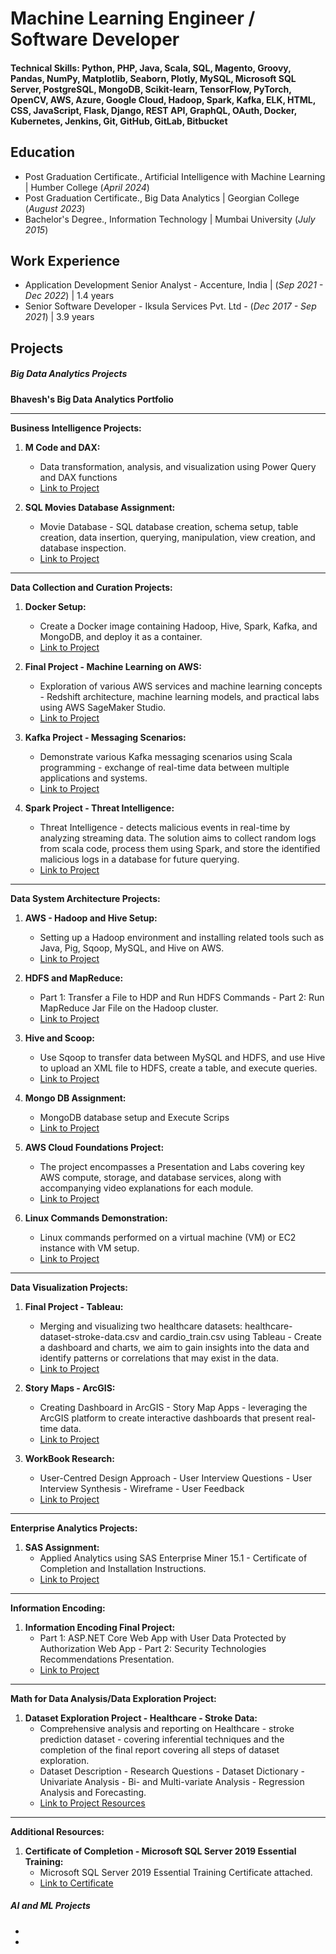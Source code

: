 # Machine Learning Engineer / Software Developer
#### Technical Skills: Python, PHP, Java, Scala, SQL, Magento, Groovy, Pandas, NumPy, Matplotlib, Seaborn, Plotly, MySQL, Microsoft SQL Server, PostgreSQL, MongoDB, Scikit-learn, TensorFlow, PyTorch, OpenCV, AWS, Azure, Google Cloud, Hadoop, Spark, Kafka, ELK, HTML, CSS, JavaScript, Flask, Django, REST API, GraphQL, OAuth, Docker, Kubernetes, Jenkins, Git, GitHub, GitLab, Bitbucket

## Education
- Post Graduation Certificate., Artificial Intelligence with Machine Learning | Humber College (_April 2024_)
- Post Graduation Certificate., Big Data Analytics | Georgian College (_August 2023_)
- Bachelor's Degree., Information Technology | Mumbai University (_July 2015_)

## Work Experience
- Application Development Senior Analyst - Accenture, India | (_Sep 2021 - Dec 2022_) | 1.4 years
- Senior Software Developer - Iksula Services Pvt. Ltd - (_Dec 2017 - Sep 2021_) | 3.9 years

## Projects
##### Big Data Analytics Projects
**Bhavesh's Big Data Analytics Portfolio**

---

**Business Intelligence Projects:**

1. **M Code and DAX:** 
    - Data transformation, analysis, and visualization using Power Query and DAX functions
    - [Link to Project](https://github.com/bhaveshw92/BigDataAnalytics/tree/main/Business%20Intelligence/M_code_and_DAX)

2. **SQL Movies Database Assignment:**
    -  Movie Database - SQL database creation, schema setup, table creation, data insertion, querying, manipulation, view creation, and database inspection.
    - [Link to Project](https://github.com/bhaveshw92/BigDataAnalytics/tree/main/Business%20Intelligence/SQL_Movies_DB_Assignment)

---

**Data Collection and Curation Projects:**

1. **Docker Setup:**
    - Create a Docker image containing Hadoop, Hive, Spark, Kafka, and MongoDB, and deploy it as a container.
    - [Link to Project](https://github.com/bhaveshw92/BigDataAnalytics/tree/main/Data%20Collection%20and%20Curation/Docker%20Setup)

2. **Final Project - Machine Learning on AWS:**
    - Exploration of various AWS services and machine learning concepts - Redshift architecture, machine learning models, and practical labs using AWS SageMaker Studio.
    - [Link to Project](https://github.com/bhaveshw92/BigDataAnalytics/tree/main/Data%20Collection%20and%20Curation/Final%20Project%20-%20Machine%20Learning%20on%20AWS)

3. **Kafka Project - Messaging Scenarios:**
    - Demonstrate various Kafka messaging scenarios using Scala programming - exchange of real-time data between multiple applications and systems.
    - [Link to Project](https://github.com/bhaveshw92/BigDataAnalytics/tree/main/Data%20Collection%20and%20Curation/Kafka%20Project%20-%20Messaging%20Scenarios)

4. **Spark Project - Threat Intelligence:**
    - Threat Intelligence - detects malicious events in real-time by analyzing streaming data. The solution aims to collect random logs from scala code, process them using Spark, and store the identified malicious logs in a database for future querying.
    - [Link to Project](https://github.com/bhaveshw92/BigDataAnalytics/tree/main/Data%20Collection%20and%20Curation/Spark%20Project%20-%20Threat%20Intelligence)

---

**Data System Architecture Projects:**

1. **AWS - Hadoop and Hive Setup:**
    - Setting up a Hadoop environment and installing related tools such as Java, Pig, Sqoop, MySQL, and Hive on AWS.
    - [Link to Project](https://github.com/bhaveshw92/BigDataAnalytics/tree/main/Data%20System%20Architecture/AWS%20-%20Hadoop%20and%20Hive%20setup)

2. **HDFS and MapReduce:**
    - Part 1: Transfer a File to HDP and Run HDFS Commands - Part 2: Run MapReduce Jar File on the Hadoop cluster.
    - [Link to Project](https://github.com/bhaveshw92/BigDataAnalytics/tree/main/Data%20System%20Architecture/HDFS%20and%20MapReduce)

3. **Hive and Scoop:**
    - Use Sqoop to transfer data between MySQL and HDFS, and use Hive to upload an XML file to HDFS, create a table, and execute queries.
    - [Link to Project](https://github.com/bhaveshw92/BigDataAnalytics/tree/main/Data%20System%20Architecture/Hive%20and%20Scoop)

4. **Mongo DB Assignment:**
    - MongoDB database setup and Execute Scrips
    - [Link to Project](https://github.com/bhaveshw92/BigDataAnalytics/tree/main/Data%20System%20Architecture/Mongo%20DB%20Assignment)

5. **AWS Cloud Foundations Project:**
    - The project encompasses a Presentation and Labs covering key AWS compute, storage, and database services, along with accompanying video explanations for each module.
    - [Link to Project](https://github.com/bhaveshw92/BigDataAnalytics/tree/main/Data%20System%20Architecture/Presentation_AWS_Services)

6. **Linux Commands Demonstration:**
    -  Linux commands performed on a virtual machine (VM) or EC2 instance with VM setup.
    - [Link to Project](https://github.com/bhaveshw92/BigDataAnalytics/tree/main/Data%20System%20Architecture/VM%20Setup%20and%20Linux%20Commands)

---

**Data Visualization Projects:**

1. **Final Project - Tableau:**
    - Merging and visualizing two healthcare datasets: healthcare-dataset-stroke-data.csv and cardio_train.csv using Tableau - Create a dashboard and charts, we aim to gain insights into the data and identify patterns or correlations that may exist in the data.
    - [Link to Project](https://github.com/bhaveshw92/BigDataAnalytics/tree/main/Data%20Visualization/Final%20Project%20-%20Tableau)

2. **Story Maps - ArcGIS:**
    - Creating Dashboard in ArcGIS - Story Map Apps - leveraging the ArcGIS platform to create interactive dashboards that present real-time data.
    - [Link to Project](https://github.com/bhaveshw92/BigDataAnalytics/tree/main/Data%20Visualization/Story%20Maps%20-%20ArcGIS)

3. **WorkBook Research:**
    - User-Centred Design Approach - User Interview Questions - User Interview Synthesis - Wireframe - User Feedback
    - [Link to Project](https://github.com/bhaveshw92/BigDataAnalytics/tree/main/Data%20Visualization/WorkBook_Research)

---

**Enterprise Analytics Projects:**

1. **SAS Assignment:**
    -  Applied Analytics using SAS Enterprise Miner 15.1 - Certificate of Completion and Installation Instructions.
    - [Link to Project](https://github.com/bhaveshw92/BigDataAnalytics/tree/main/Enterprise%20Analytics/SAS%20Assignment)


---

**Information Encoding:**

1. **Information Encoding Final Project:**
    - Part 1: ASP.NET Core Web App with User Data Protected by Authorization Web App - Part 2: Security Technologies Recommendations Presentation.
    - [Link to Project](https://github.com/bhaveshw92/BigDataAnalytics/tree/main/Infromation%20Encoding)

---

**Math for Data Analysis/Data Exploration Project:**

1. **Dataset Exploration Project - Healthcare - Stroke Data:**
    - Comprehensive analysis and reporting on Healthcare - stroke prediction dataset - covering inferential techniques and the completion of the final report covering all steps of dataset exploration.
    - Dataset Description - Research Questions - Dataset Dictionary - Univariate Analysis - Bi- and Multi-variate Analysis - Regression Analysis and Forecasting.
    - [Link to Project Resources](https://github.com/bhaveshw92/BigDataAnalytics/tree/main/Math%20for%20Data%20Analysis/Data%20Exploration%20Project)

---

**Additional Resources:**


1. **Certificate of Completion - Microsoft SQL Server 2019 Essential Training:**
    - Microsoft SQL Server 2019 Essential Training Certificate attached.
    - [Link to Certificate](https://github.com/bhaveshw92/BigDataAnalytics/blob/main/CertificateOfCompletion_Microsoft%20SQL%20Server%202019%20Essential%20Training.pdf)



##### AI and ML Projects
- 
- 
